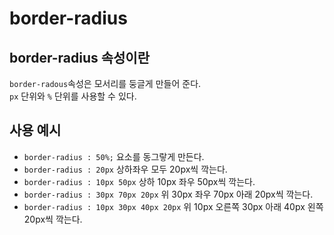 # border-radius

## border-radius 속성이란
`border-radous`속성은 모서리를 둥글게 만들어 준다.  
`px` 단위와 `%` 단위를 사용할 수 있다.

## 사용 예시
* `border-radius : 50%;` 요소를 동그랗게 만든다.
* `border-radius : 20px` 상하좌우 모두 20px씩 깍는다.
* `border-radius : 10px 50px` 상하 10px 좌우 50px씩 깍는다.
* `border-radius : 30px 70px 20px` 위 30px 좌우 70px 아래 20px씩 깍는다.
* `border-radius : 10px 30px 40px 20px` 위 10px 오른쪽 30px 아래 40px 왼쪽 20px씩 깍는다.